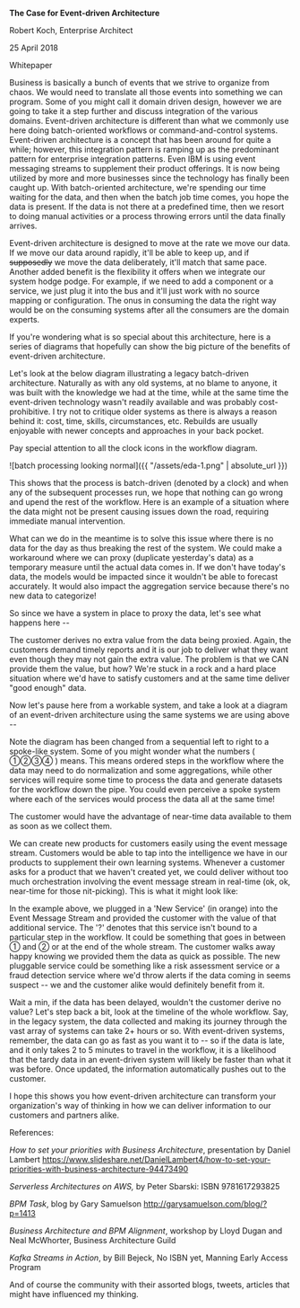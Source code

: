 **The Case for Event-driven Architecture**

Robert Koch, Enterprise Architect

25 April 2018

Whitepaper

Business is basically a bunch of events that we strive to organize from
chaos. We would need to translate all those events into something we can
program. Some of you might call it domain driven design, however we are
going to take it a step further and discuss integration of the various
domains. Event-driven architecture is different than what we commonly
use here doing batch-oriented workflows or command-and-control systems.
Event-driven architecture is a concept that has been around for quite a
while; however, this integration pattern is ramping up as the
predominant pattern for enterprise integration patterns. Even IBM is
using event messaging streams to supplement their product offerings. It
is now being utilized by more and more businesses since the technology
has finally been caught up. With batch-oriented architecture, we\'re
spending our time waiting for the data, and then when the batch job time
comes, you hope the data is present. If the data is not there at a
predefined time, then we resort to doing manual activities or a process
throwing errors until the data finally arrives.

Event-driven architecture is designed to move at the rate we move our
data. If we move our data around rapidly, it\'ll be able to keep up, and
if ~~supposedly~~ we move the data deliberately, it\'ll match that same
pace. Another added benefit is the flexibility it offers when we
integrate our system hodge podge. For example, if we need to add a
component or a service, we just plug it into the bus and it\'ll just
work with no source mapping or configuration. The onus in consuming the
data the right way would be on the consuming systems after all the
consumers are the domain experts.

If you\'re wondering what is so special about this architecture, here is
a series of diagrams that hopefully can show the big picture of the
benefits of event-driven architecture.

Let's look at the below diagram illustrating a legacy batch-driven
architecture. Naturally as with any old systems, at no blame to anyone,
it was built with the knowledge we had at the time, while at the same
time the event-driven technology wasn\'t readily available and was
probably cost-prohibitive. I try not to critique older systems as there
is always a reason behind it: cost, time, skills, circumstances, etc.
Rebuilds are usually enjoyable with newer concepts and approaches in
your back pocket.

Pay special attention to all the clock icons in the workflow diagram.

![batch processing looking normal]({{ "/assets/eda-1.png" | absolute_url }})

This shows that the process is batch-driven (denoted by a clock) and
when any of the subsequent processes run, we hope that nothing can go
wrong and upend the rest of the workflow. Here is an example of a
situation where the data might not be present causing issues down the
road, requiring immediate manual intervention.

What can we do in the meantime is to solve this issue where there is no
data for the day as thus breaking the rest of the system. We could make
a workaround where we can proxy (duplicate yesterday\'s data) as a
temporary measure until the actual data comes in. If we don\'t have
today\'s data, the models would be impacted since it wouldn\'t be able
to forecast accurately. It would also impact the aggregation service
because there\'s no new data to categorize!

So since we have a system in place to proxy the data, let\'s see what
happens here \--

The customer derives no extra value from the data being proxied. Again,
the customers demand timely reports and it is our job to deliver what
they want even though they may not gain the extra value. The problem is
that we CAN provide them the value, but how? We're stuck in a rock and a
hard place situation where we\'d have to satisfy customers and at the
same time deliver "good enough" data.

Now let\'s pause here from a workable system, and take a look at a
diagram of an event-driven architecture using the same systems we are
using above \--

Note the diagram has been changed from a sequential left to right to a
spoke-like system. Some of you might wonder what the numbers ( ①②③④ )
means. This means ordered steps in the workflow where the data may need
to do normalization and some aggregations, while other services will
require some time to process the data and generate datasets for the
workflow down the pipe. You could even perceive a spoke system where
each of the services would process the data all at the same time!

The customer would have the advantage of near-time data available to
them as soon as we collect them.

We can create new products for customers easily using the event message
stream. Customers would be able to tap into the intelligence we have in
our products to supplement their own learning systems. Whenever a
customer asks for a product that we haven\'t created yet, we could
deliver without too much orchestration involving the event message
stream in real-time (ok, ok, near-time for those nit-picking). This is
what it might look like:

In the example above, we plugged in a \'New Service\' (in orange) into
the Event Message Stream and provided the customer with the value of
that additional service. The '?' denotes that this service isn't bound
to a particular step in the workflow. It could be something that goes in
between ① and ② or at the end of the whole stream. The customer walks
away happy knowing we provided them the data as quick as possible. The
new pluggable service could be something like a risk assessment service
or a fraud detection service where we'd throw alerts if the data coming
in seems suspect -- we and the customer alike would definitely benefit
from it.

Wait a min, if the data has been delayed, wouldn't the customer derive
no value? Let's step back a bit, look at the timeline of the whole
workflow. Say, in the legacy system, the data collected and making its
journey through the vast array of systems can take 2+ hours or so. With
event-driven systems, remember, the data can go as fast as you want it
to -- so if the data is late, and it only takes 2 to 5 minutes to travel
in the workflow, it is a likelihood that the tardy data in an
event-driven system will likely be faster than what it was before. Once
updated, the information automatically pushes out to the customer.

I hope this shows you how event-driven architecture can transform your
organization's way of thinking in how we can deliver information to our
customers and partners alike.

References:

*How to set your priorities with Business Architecture*, presentation by
Daniel Lambert
<https://www.slideshare.net/DanielLambert4/how-to-set-your-priorities-with-business-architecture-94473490>

*Serverless Architectures on AWS,* by Peter Sbarski: ISBN 9781617293825

*BPM Task*, blog by Gary Samuelson
<http://garysamuelson.com/blog/?p=1413>

*Business Architecture and BPM Alignment*, workshop by Lloyd Dugan and
Neal McWhorter, Business Architecture Guild

*Kafka Streams in Action*, by Bill Bejeck, No ISBN yet, Manning Early
Access Program

And of course the community with their assorted blogs, tweets, articles
that might have influenced my thinking.
